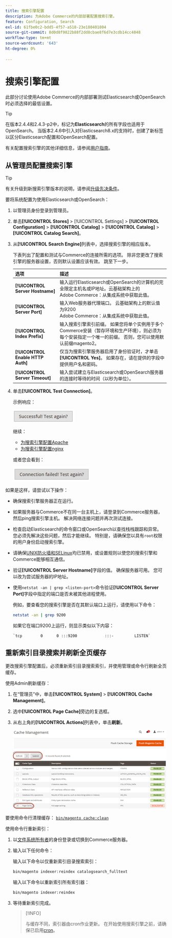 ```yaml
---
title: 搜索引擎配置
description: 为Adobe Commerce的内部部署配置搜索引擎。
feature: Configuration, Search
exl-id: 61fbe0c2-bdd5-4f57-a518-23e180401804
source-git-commit: 8d0d8f9822b88f2dd8cbae8f6d7e3cdb14cc4848
workflow-type: tm+mt
source-wordcount: '643'
ht-degree: 0%

---
```


# 搜索引擎配置

此部分讨论使用Adobe Commerce的内部部署测试Elasticsearch或OpenSearch时必须选择的最低设置。

>[!TIP]
>
>在版本2.4.4和2.4.3-p2中，标记为&#x200B;**Elasticsearch**的所有字段也适用于OpenSearch。
>当版本2.4.6中引入对Elasticsearch8.x的支持时，创建了新标签以区分Elasticsearch配置和OpenSearch配置。

有关配置搜索引擎的其他详细信息，请参阅[用户指南](https://experienceleague.adobe.com/docs/commerce-admin/catalog/catalog/search/search-configuration.html)。

## 从管理员配置搜索引擎

>[!TIP]
>
>有关升级到新搜索引擎版本的说明，请参阅[升级先决条件](../../upgrade/prepare/prerequisites.md)。

要将系统配置为使用Elasticsearch或OpenSearch：

1. 以管理员身份登录到管理员。
1. 单击&#x200B;**[!UICONTROL Stores]** > [!UICONTROL Settings] > **[!UICONTROL Configuration]** > **[!UICONTROL Catalog]** > **[!UICONTROL Catalog]** > **[!UICONTROL Catalog Search]**。
1. 从&#x200B;**[!UICONTROL Search Engine]**&#x200B;列表中，选择搜索引擎的相应版本。

   下表列出了配置和测试与Commerce的连接所需的选项。 除非您更改了搜索引擎的服务器设置，否则默认设置应该有效。 跳至下一步。

   | 选项 | 描述 |
   |--- |--- |
   | **[!UICONTROL Server Hostname]** | 输入运行Elasticsearch或OpenSearch的计算机的完全限定主机名或IP地址。云基础架构上的<br>Adobe Commerce：从集成系统中获取此值。 |
   | **[!UICONTROL Server Port]** | 输入Web服务器代理端口。 云基础架构上的默认值为9200<br>Adobe Commerce：从集成系统中获取此值。 |
   | **[!UICONTROL Index Prefix]** | 输入搜索引擎索引前缀。 如果您将单个实例用于多个Commerce安装（暂存环境和生产环境），则必须为每个安装指定一个唯一的前缀。 否则，您可以使用默认前缀magento2。 |
   | **[!UICONTROL Enable HTTP Auth]** | 仅当为搜索引擎服务器启用了身份验证时，才单击&#x200B;**[!UICONTROL Yes]**。 如果存在，请在提供的字段中提供用户名和密码。 |
   | **[!UICONTROL Server Timeout]** | 输入尝试建立与Elasticsearch或OpenSearch服务器的连接时等待的时间（以秒为单位）。 |

1. 单击&#x200B;**[!UICONTROL Test Connection]**。

   示例响应：

   ![成功](../../assets/configuration/elastic_test-success.png)

   继续：

   - [为搜索引擎配置Apache](../../installation/prerequisites/search-engine/configure-apache.md)
   - [为搜索引擎配置nginx](../../installation/prerequisites/search-engine/configure-nginx.md)

   或者您会看到：

   ![失败](../../assets/configuration/elastic_test-fail.png)

如果是这样，请尝试以下操作：

- 确保搜索引擎服务器正在运行。
- 如果服务器与Commerce不在同一台主机上，请登录到Commerce服务器，然后ping搜索引擎主机。 解决网络连接问题并再次测试连接。
- 检查启动Elasticsearch的命令窗口或OpenSearch以查找栈栈跟踪和异常。 您必须先解决这些问题，然后才能继续。 特别是，请确保您以具有`root`权限的用户身份启动搜索引擎。
- 请确保[UNIX防火墙和SELinux](../../installation/prerequisites/search-engine/overview.md#firewall-and-selinux)均已禁用，或设置规则以使您的搜索引擎和Commerce能够相互通信。
- 验证&#x200B;**[!UICONTROL Server Hostname]**&#x200B;字段的值。 确保服务器可用。 您可以改为尝试服务器的IP地址。
- 使用`netstat -an | grep <listen-port>`命令验证&#x200B;**[!UICONTROL Server Port]**&#x200B;字段中指定的端口是否未被其他进程使用。

  例如，要查看您的搜索引擎是否在其默认端口上运行，请使用以下命令：

  ```bash
  netstat -an | grep 9200
  ```

  如果它在端口9200上运行，则显示类似以下内容：

  ```terminal
  `tcp        0      0 :::9200            :::-         LISTEN`
  ```

## 重新索引目录搜索并刷新全页缓存

更改搜索引擎配置后，必须重新索引目录搜索索引，并使用管理或命令行刷新全页缓存。

使用Admin刷新缓存：

1. 在“管理员”中，单击&#x200B;**[!UICONTROL System]** > **[!UICONTROL Cache Management]**。
1. 选中&#x200B;**[!UICONTROL Page Cache]**&#x200B;旁边的复选框。
1. 从右上角的&#x200B;**[!UICONTROL Actions]**&#x200B;列表中，单击&#x200B;**刷新**。

   ![缓存管理](../../assets/configuration/refresh-cache.png)

要使用命令行清理缓存： [`bin/magento cache:clean`](../cli/manage-cache.md#clean-and-flush-cache-types)

使用命令行重新索引：

1. 以[文件系统所有者](../../installation/prerequisites/file-system/overview.md)的身份登录或切换到Commerce服务器。
1. 输入以下任何命令：

   输入以下命令以仅重新索引目录搜索索引：

   ```bash
   bin/magento indexer:reindex catalogsearch_fulltext
   ```

   输入以下命令以重新索引所有索引器：

   ```bash
   bin/magento indexer:reindex
   ```

1. 等待重新索引完成。

   >[!INFO]
   >
   >与缓存不同，索引器由cron作业更新。 在开始使用搜索引擎之前，请确保已启用[cron](../cli/configure-cron-jobs.md)。

